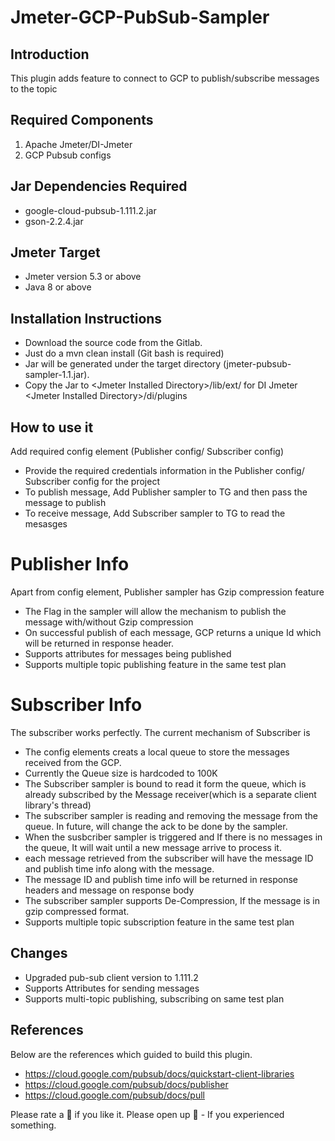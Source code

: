 # Jmeter-GCP-PubSub-Sampler

## Introduction

This plugin adds feature to connect to GCP to publish/subscribe messages to the topic

## Required Components

1. Apache Jmeter/DI-Jmeter
2. GCP Pubsub configs


## Jar Dependencies Required

* google-cloud-pubsub-1.111.2.jar
* gson-2.2.4.jar

## Jmeter Target

* Jmeter version 5.3 or above
* Java 8 or above

## Installation Instructions

* Download the source code from the Gitlab.
* Just do a mvn clean install (Git bash is required)
* Jar will be generated under the target directory (jmeter-pubsub-sampler-1.1.jar).
* Copy the Jar to \<Jmeter Installed Directory\>/lib/ext/ for DI Jmeter \<Jmeter Installed Directory\>/di/plugins

## How to use it
Add required config element (Publisher config/ Subscriber config)

* Provide the required credentials information in the Publisher config/ Subscriber config for the project
* To publish message, Add Publisher sampler to TG and then pass the message to publish
* To receive message, Add Subscriber sampler to TG to read the mesasges

# Publisher Info
Apart from config element, Publisher sampler has Gzip compression feature
* The Flag in the sampler will allow the mechanism to publish the message with/without Gzip compression 
* On successful publish of each message, GCP returns a unique Id which will be returned in response header.
* Supports attributes for messages being published
* Supports multiple topic publishing feature in the same test plan

# Subscriber Info
The subscriber works perfectly. The current mechanism of Subscriber is 
* The config elements creats a local queue to store the messages received from the GCP.
* Currently the Queue size is hardcoded to 100K 
* The Subscriber sampler is bound to read it form the queue, which is already subscribed by the Message receiver(which is a separate client library's thread)
* The subscriber sampler is reading and removing the message from the queue. In future, will change the ack to be done by the sampler.
* When the susbcriber sampler is triggered and If there is no messages in the queue, It will wait until a new message arrive to process it.
* each message retrieved from the subscriber will have the message ID and publish time info along with the message.
* The message ID and publish time info will be returned in response headers and message on response body
* The subscriber sampler supports De-Compression, If the message is in gzip compressed format.
* Supports multiple topic subscription feature in the same test plan

## Changes 
* Upgraded pub-sub client version to 1.111.2
* Supports Attributes for sending messages 
* Supports multi-topic publishing, subscribing on same test plan 



## References

Below are the references which guided to build this plugin.

* https://cloud.google.com/pubsub/docs/quickstart-client-libraries
* https://cloud.google.com/pubsub/docs/publisher
* https://cloud.google.com/pubsub/docs/pull

Please rate a :star2: if you like it. 
Please open up :bug: - If you experienced something.
 
